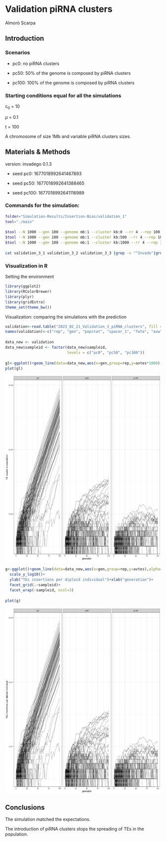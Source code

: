 Validation piRNA clusters
================
Almorò Scarpa

## Introduction

### Scenarios

-   pc0: no piRNA clusters

-   pc50: 50% of the genome is composed by piRNA clusters

-   pc100: 100% of the genome is composed by piRNA clusters

### Starting conditions equal for all the simulations

c<sub>0</sub> = 10

$\mu$  = 0.1

t = 100


A chromosome of size 1Mb and variable piRNA clusters sizes.

## Materials & Methods

version: invadego 0.1.3
-   seed pc0: 1677018992641467893

-   seed pc50: 1677018992641388465

-   seed pc100: 1677018992641116989

### Commands for the simulation:

``` bash
folder="Simulation-Results/Insertion-Bias/validation_1"
tool="./main"

$tool --N 1000 --gen 100 --genome mb:1 --cluster kb:0 --rr 4 --rep 100 --u 0.1 --basepop "10(0)" --steps 1 --sampleid pc0> $folder/validation_3_1_clusters &
$tool --N 1000 --gen 100 --genome mb:1 --cluster kb:500 --rr 4 --rep 100 --u 0.1 --basepop "10(0)" --steps 1 --sampleid pc50> $folder/validation_3_2 & 
$tool --N 1000 --gen 100 --genome mb:1 --cluster kb:1000 --rr 4 --rep 100 --u 0.1 --basepop "10(0)" --steps 1 --sampleid pc100> $folder/validation_3_3

cat validation_3_1 validation_3_2 validation_3_3 |grep -v "^Invade"|grep -v "^#" > 2023_02_21_Validation_3_piRNA_clusters

```

### Visualization in R

Setting the environment

``` r
library(ggplot2)
library(RColorBrewer)
library(plyr)
library(gridExtra)
theme_set(theme_bw())
```

Visualization: comparing the simulations with the prediction

``` r
validation<-read.table("2023_02_21_Validation_3_piRNA_clusters", fill = TRUE, sep = "\t")
names(validation)<-c("rep", "gen", "popstat", "spacer_1", "fwte", "avw", "minw","avtes", "avpopfreq", "fixed", "spacer_2", "phase", "fwcli","avcli","fixcli","spacer_3","avbias","3tot","3cluster","spacer_4","sampleids")

data_new <- validation
data_new$sampleid <- factor(data_new$sampleid,
                            levels = c("pc0", "pc50", "pc100"))

gl<-ggplot()+geom_line(data=data_new,aes(x=gen,group=rep,y=avtes*1000),alpha=0.4)+scale_y_log10()+theme(legend.position="none")+ylab("TE copies in population")+xlab("generation")+facet_grid(.~sampleid)
plot(gl)
```

<img src="images/2023_02_21_Validation_3a_Clusters.png" width="600" height="600" alt="A.">

``` r
g<-ggplot()+geom_line(data=data_new,aes(x=gen,group=rep,y=avtes),alpha=0.4)+
  scale_y_log10()+
  ylab("TEs insertions per diploid individual")+xlab("generation")+
  facet_grid(.~sampleid)+
  facet_wrap(~sampleid, ncol=3)

plot(g)
```

<img src="images/2023_02_21_Validation_3b_Clusters.png" width="600" height="600" alt="B.">

## Conclusions

The simulation matched the expectations.

The introduction of piRNA clusters stops the spreading of TEs in the
population.
